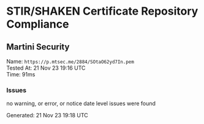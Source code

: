 # STIR/SHAKEN Certificate Repository Compliance

## Martini Security

Name: `https://p.mtsec.me/2884/SOtaO62yd7In.pem`\
Tested At: 21 Nov 23 19:16 UTC\
Time: 91ms

### Issues

no warning, or error, or notice date level issues were found

Generated: 21 Nov 23 19:18 UTC